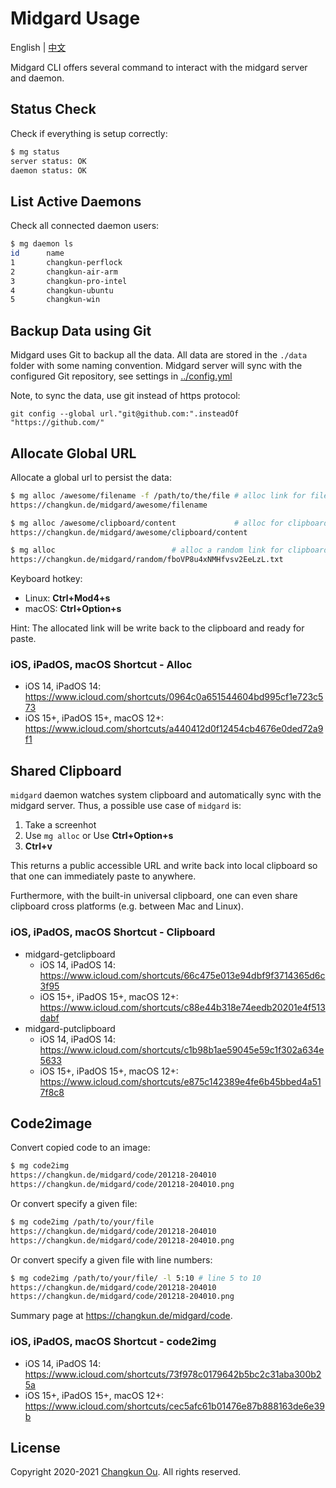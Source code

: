 # Midgard Usage

English | [中文](./usage.cn.md)

Midgard CLI offers several command to interact
with the midgard server and daemon.

## Status Check

Check if everything is setup correctly:

```sh
$ mg status
server status: OK
daemon status: OK
```

## List Active Daemons

Check all connected daemon users:

```sh
$ mg daemon ls
id      name
1       changkun-perflock
2       changkun-air-arm
3       changkun-pro-intel
4       changkun-ubuntu
5       changkun-win
```

## Backup Data using Git

Midgard uses Git to backup all the data. All data are stored in the `./data` folder with some naming convention. Midgard server will sync with the configured Git repository,
see settings in [../config.yml](../config.yml)

Note, to sync the data, use git instead of https protocol:

```
git config --global url."git@github.com:".insteadOf "https://github.com/"
```

## Allocate Global URL

Allocate a global url to persist the data:

```sh
$ mg alloc /awesome/filename -f /path/to/the/file # alloc link for file
https://changkun.de/midgard/awesome/filename

$ mg alloc /awesome/clipboard/content             # alloc for clipboard data
https://changkun.de/midgard/awesome/clipboard/content

$ mg alloc                          # alloc a random link for clipboard data
https://changkun.de/midgard/random/fboVP8u4xNMHfvsv2EeLzL.txt
```

Keyboard hotkey:

- Linux: **Ctrl+Mod4+s**
- macOS: **Ctrl+Option+s**

Hint: The allocated link will be write back to the clipboard and ready for paste.

### iOS, iPadOS, macOS Shortcut - Alloc

- iOS 14, iPadOS 14: https://www.icloud.com/shortcuts/0964c0a651544604bd995cf1e723c573
- iOS 15+, iPadOS 15+, macOS 12+: https://www.icloud.com/shortcuts/a440412d0f12454cb4676e0ded72a9f1

## Shared Clipboard

`midgard` daemon watches system clipboard and automatically sync with the
midgard server. Thus, a possible use case of `midgard` is:

1. Take a screenhot
2. Use `mg alloc` or Use **Ctrl+Option+s**
3. **Ctrl+v**

This returns a public accessible URL and write back into local clipboard
so that one can immediately paste to anywhere.

Furthermore, with the built-in universal clipboard, one can even share
clipboard cross platforms (e.g. between Mac and Linux).

### iOS, iPadOS, macOS Shortcut - Clipboard

- midgard-getclipboard
  + iOS 14, iPadOS 14: https://www.icloud.com/shortcuts/66c475e013e94dbf9f3714365d6c3f95
  + iOS 15+, iPadOS 15+, macOS 12+: https://www.icloud.com/shortcuts/c88e44b318e74eedb20201e4f513dabf
- midgard-putclipboard
  + iOS 14, iPadOS 14: https://www.icloud.com/shortcuts/c1b98b1ae59045e59c1f302a634e5633
  + iOS 15+, iPadOS 15+, macOS 12+: https://www.icloud.com/shortcuts/e875c142389e4fe6b45bbed4a517f8c8


## Code2image

Convert copied code to an image:

```sh
$ mg code2img
https://changkun.de/midgard/code/201218-204010
https://changkun.de/midgard/code/201218-204010.png
```

Or convert specify a given file:

```sh
$ mg code2img /path/to/your/file
https://changkun.de/midgard/code/201218-204010
https://changkun.de/midgard/code/201218-204010.png
```

Or convert specify a given file with line numbers:

```sh
$ mg code2img /path/to/your/file/ -l 5:10 # line 5 to 10
https://changkun.de/midgard/code/201218-204010
https://changkun.de/midgard/code/201218-204010.png
```

Summary page at https://changkun.de/midgard/code.

### iOS, iPadOS, macOS Shortcut - code2img

- iOS 14, iPadOS 14: https://www.icloud.com/shortcuts/73f978c0179642b5bc2c31aba300b25a
- iOS 15+, iPadOS 15+, macOS 12+: https://www.icloud.com/shortcuts/cec5afc61b01476e87b888163de6e39b

## License

Copyright 2020-2021 [Changkun Ou](https://changkun.de). All rights reserved.